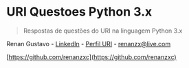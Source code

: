 # URI Questoes Python 3.x
>Respostas de questões do URI na linguagem Python 3.x


Renan Gustavo - [LinkedIn](https://www.linkedin.com/in/renan-gus/) - [Perfil URI](https://www.urionlinejudge.com.br/judge/pt/profile/203083) - renanzx@live.com 

[https://github.com/renanzxc](https://github.com/renanzxc)
